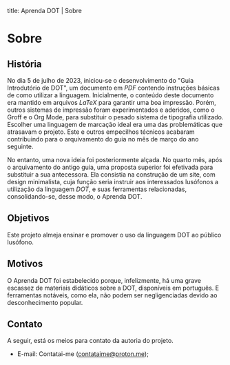 title: Aprenda DOT | Sobre

# Sobre

## História

No dia 5 de julho de 2023, iniciou-se o desenvolvimento do "Guia Introdutório de DOT", um documento em _PDF_ contendo instruções básicas de como utilizar a linguagem. Inicialmente, o conteúdo deste documento era mantido em arquivos _LaTeX_ para garantir uma boa impressão. Porém, outros sistemas de impressão foram experimentados e aderidos, como o Groff e o Org Mode, para substituir o pesado sistema de tipografia utilizado. Escolher uma  linguagem de marcação ideal era uma das problemáticas que atrasavam o projeto. Este e outros empecilhos técnicos acabaram contribuindo para o arquivamento do guia no mês de março do ano seguinte.

No entanto, uma nova ideia foi posteriormente alçada. No quarto mês, após o arquivamento do antigo guia, uma proposta superior foi efetivada para substituir a sua antecessora. Ela consistia na construção de um site, com design minimalista, cuja função seria instruir aos interessados lusófonos a utilização da linguagem _DOT_, e suas ferramentas relacionadas, consolidando-se, desse modo, o Aprenda DOT.

## Objetivos

Este projeto almeja ensinar e promover o uso da linguagem DOT ao público lusófono.

## Motivos

O Aprenda DOT foi estabelecido porque, infelizmente, há uma grave escassez de materiais didáticos sobre a DOT, disponíveis em português. E ferramentas notáveis, como ela, não podem ser negligenciadas devido ao desconhecimento popular.

## Contato

A seguir, está os meios para contato da autoria do projeto.

* E-mail: Contatai-me (contataime@proton.me);
